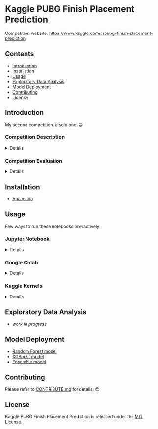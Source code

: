 # Kaggle PUBG Finish Placement Prediction
Competition website: https://www.kaggle.com/c/pubg-finish-placement-prediction 

## Contents
- [Introduction](#Introduction)
- [Installation](#Installation)
- [Usage](#Usage)
- [Exploratory Data Analysis](#Exploratory-Data-Analysis)
- [Model Deployment](#Model-Deployment)
- [Contributing](#Contributing)
- [License](#License)

## Introduction
My second competition, a solo one.	:grinning:

### Competition Description
<details>
<summary>Details</summary>
  
> So, where we droppin' boys and girls?
>
> Battle Royale-style video games have taken the world by storm. 100 players are dropped onto an island empty-handed and must explore, 
scavenge, and eliminate other players until only one is left standing, all while the play zone continues to shrink.
>
> PlayerUnknown's BattleGrounds (PUBG) has enjoyed massive popularity. With over 50 million copies sold, it's the fifth best selling 
game of all time, and has millions of active monthly players.
>
> The team at PUBG has made official game data available for the public to explore and scavenge outside of "The Blue Circle." This competition is not an official or affiliated PUBG site - Kaggle collected data made possible through the PUBG Developer API.
>
> You are given over 65,000 games' worth of anonymized player data, split into training and testing sets, and asked to predict final placement from final in-game stats and initial player ratings.
>
>What's the best strategy to win in PUBG? Should you sit in one spot and hide your way into victory, or do you need to be the top shot? Let's let the data do the talking!

*from [competition website...](https://www.kaggle.com/c/pubg-finish-placement-prediction)*

</details>

### Competition Evaluation
<details>
<summary>Details</summary>
  
> Submissions are evaluated on [Mean Absolute Error](https://en.wikipedia.org/wiki/Mean_absolute_error) between your predicted `winPlacePerc` and the observed `winPlacePerc`.
>
> Submission File
> For each Id in the test set, you must predict their placement as a percentage (0 for last, 1 for first place) for the `winPlacePerc` variable. The file should contain a header and have the following format:
> ``` markdown
> Id,winPlacePerc
> 47734,0
> 47735,0.5
> 47736,0
> 47737,1
> etc.
> ```
> See `sample_submission.csv` on the [data page](https://www.kaggle.com/c/pubg-finish-placement-prediction/data) for a full sample submission.
  
*from [competition website...](https://www.kaggle.com/c/pubg-finish-placement-prediction)*

</details>

## Installation
- [Anaconda](https://www.anaconda.com/distribution/)

## Usage
Few ways to run these notebooks interactively:

### Jupyter Notebook
<details>
<summary>Details</summary>
  
1. Download this repository in a zip file by clicking [here](https://github.com/y33-j3T/Kaggle-PUBG-Finish-Placement-Prediction/archive/master.zip) or execute this from the terminal: 
```
git clone https://github.com/y33-j3T/Kaggle-PUBG-Finish-Placement-Prediction.git 
```
2. Download the datasets at the [competition website](https://www.kaggle.com/c/pubg-finish-placement-prediction/data).
3. Put both downloads in the same directory.
4. Open Anaconda Prompt.
5. Navigate to the directory where you unzipped or cloned the repo and datasets with
```
cd [path address]
```
6. Create a virtual environment with
```
conda create -n [environment name] python=3.7
```
7. Activate the environment with 
```
activate [environment name]
```
8. Install the required dependencies with
```
pip install -r requirements.txt
```
9. Execute Jupyter Notebook from the command line or terminal with
```
jupyter notebook
```
10. Click on files with `.ipynb` extension on the Jupyter Notebook dasboard and enjoy!
11. When you're done deactivate the virtual environment with 
```
deactivate
```

</details>

### Google Colab
<details>
<summary>Details</summary>
  
</details>

### Kaggle Kernels
<details>
<summary>Details</summary>
  
</details>


## Exploratory Data Analysis
- *work in progress*

## Model Deployment
- [Random Forest model](./pubg-finish-placement-prediction-rf.ipynb)
- [XGBoost model](./pubg-finish-placement-prediction-xgb.ipynb)
- [Ensemble model](./pubg-finish-placement-prediction-ensemble.ipynb)

## Contributing
Please refer to [CONTRIBUTE.md](./CONTRIBUTE.md) for details. :heart_eyes:

## License
Kaggle PUBG Finish Placement Prediction is released under the [MIT License](./LICENSE).
